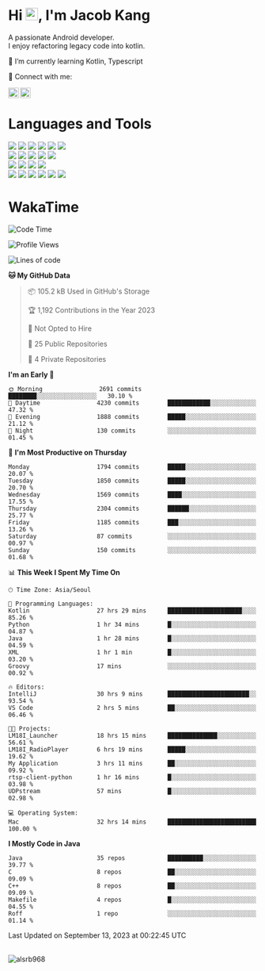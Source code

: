 # Hi <img src="https://media.giphy.com/media/hvRJCLFzcasrR4ia7z/giphy.gif" width="25px">, I'm Jacob Kang
A passionate Android developer.
</br>
I enjoy refactoring legacy code into kotlin.

🌱 I’m currently learning Kotlin, Typescript

🤝 Connect with me:

<a href="https://www.linkedin.com/in/minkyu-kang-b7477b1b2/"><img align="left" src="https://raw.githubusercontent.com/yushi1007/yushi1007/main/images/linkedin.svg" alt="Minkyu Kang | LinkedIn" width="21px"/></a>
<a href="https://www.instagram.com/_jacob_kang/"><img align="left" src="https://raw.githubusercontent.com/yushi1007/yushi1007/main/images/instagram.svg" alt="Jacob Kang | Instagram" width="21px"/></a>

</br>

# Languages and Tools

<div align="left">
<img src="https://img.shields.io/badge/java-007396?logo=java&logoColor=white"/>
<img src="https://img.shields.io/badge/kotlin-7F52FF?logo=kotlin&logoColor=white"/>
<img src="https://img.shields.io/badge/python-3776AB?logo=python&logoColor=white"/>
<img src="https://img.shields.io/badge/bash shell-4EAA25?logo=gnubash&logoColor=white"/>
<img src="https://img.shields.io/badge/c-A8B9CC?logo=c&logoColor=white"/>
<img src="https://img.shields.io/badge/c++-00599C?logo=c%2b%2b&logoColor=white"/>
</div>
<div align="left">
<img src="https://img.shields.io/badge/git-F05032?logo=git&logoColor=white"/>
<img src="https://img.shields.io/badge/github-181717?logo=github&logoColor=white"/>
<img src="https://img.shields.io/badge/mysql-4479A1?logo=mysql&logoColor=white"/>
<img src="https://img.shields.io/badge/sqlite-003B57?logo=sqlite&logoColor=white"/>
<img src="https://img.shields.io/badge/amazon AWS-232F3E?logo=amazonaws&logoColor=white"/>
</div>
<div align="left">
<img src="https://img.shields.io/badge/android-3DDC84?logo=android&logoColor=white"/>
<img src="https://img.shields.io/badge/linux-FCC624?logo=linux&logoColor=white"/>
<img src="https://img.shields.io/badge/flask-000000?logo=flask&logoColor=white"/>
<img src="https://img.shields.io/badge/arduino-00979D?logo=arduino&logoColor=white"/>
</div>
<div align="left">
<img src="https://img.shields.io/badge/slack-4A154B?logo=slack&logoColor=white"/>
<img src="https://img.shields.io/badge/notion-000000?logo=notion&logoColor=white"/>
<img src="https://img.shields.io/badge/jira-0052CC?logo=jira&logoColor=white"/>
<img src="https://img.shields.io/badge/postman-FF6C37?logo=postman&logoColor=white"/>
<img src="https://img.shields.io/badge/intellij-000000?logo=intellijidea&logoColor=white"/>
<img src="https://img.shields.io/badge/pycharm-000000?logo=pycharm&logoColor=white"/>
</div>

# WakaTime

<!--START_SECTION:waka-->
![Code Time](http://img.shields.io/badge/Code%20Time-2%2C989%20hrs%202%20mins-blue)

![Profile Views](http://img.shields.io/badge/Profile%20Views-0-blue)

![Lines of code](https://img.shields.io/badge/From%20Hello%20World%20I%27ve%20Written-5.2%20million%20lines%20of%20code-blue)

**🐱 My GitHub Data** 

> 📦 105.2 kB Used in GitHub's Storage 
 > 
> 🏆 1,192 Contributions in the Year 2023
 > 
> 🚫 Not Opted to Hire
 > 
> 📜 25 Public Repositories 
 > 
> 🔑 4 Private Repositories 
 > 
**I'm an Early 🐤** 

```text
🌞 Morning                2691 commits        ████████░░░░░░░░░░░░░░░░░   30.10 % 
🌆 Daytime                4230 commits        ████████████░░░░░░░░░░░░░   47.32 % 
🌃 Evening                1888 commits        █████░░░░░░░░░░░░░░░░░░░░   21.12 % 
🌙 Night                  130 commits         ░░░░░░░░░░░░░░░░░░░░░░░░░   01.45 % 
```
📅 **I'm Most Productive on Thursday** 

```text
Monday                   1794 commits        █████░░░░░░░░░░░░░░░░░░░░   20.07 % 
Tuesday                  1850 commits        █████░░░░░░░░░░░░░░░░░░░░   20.70 % 
Wednesday                1569 commits        ████░░░░░░░░░░░░░░░░░░░░░   17.55 % 
Thursday                 2304 commits        ██████░░░░░░░░░░░░░░░░░░░   25.77 % 
Friday                   1185 commits        ███░░░░░░░░░░░░░░░░░░░░░░   13.26 % 
Saturday                 87 commits          ░░░░░░░░░░░░░░░░░░░░░░░░░   00.97 % 
Sunday                   150 commits         ░░░░░░░░░░░░░░░░░░░░░░░░░   01.68 % 
```


📊 **This Week I Spent My Time On** 

```text
🕑︎ Time Zone: Asia/Seoul

💬 Programming Languages: 
Kotlin                   27 hrs 29 mins      █████████████████████░░░░   85.26 % 
Python                   1 hr 34 mins        █░░░░░░░░░░░░░░░░░░░░░░░░   04.87 % 
Java                     1 hr 28 mins        █░░░░░░░░░░░░░░░░░░░░░░░░   04.59 % 
XML                      1 hr 1 min          █░░░░░░░░░░░░░░░░░░░░░░░░   03.20 % 
Groovy                   17 mins             ░░░░░░░░░░░░░░░░░░░░░░░░░   00.92 % 

🔥 Editors: 
IntelliJ                 30 hrs 9 mins       ███████████████████████░░   93.54 % 
VS Code                  2 hrs 5 mins        ██░░░░░░░░░░░░░░░░░░░░░░░   06.46 % 

🐱‍💻 Projects: 
LM18I_Launcher           18 hrs 15 mins      ██████████████░░░░░░░░░░░   56.61 % 
LM18I_RadioPlayer        6 hrs 19 mins       █████░░░░░░░░░░░░░░░░░░░░   19.62 % 
My Application           3 hrs 11 mins       ██░░░░░░░░░░░░░░░░░░░░░░░   09.92 % 
rtsp-client-python       1 hr 16 mins        █░░░░░░░░░░░░░░░░░░░░░░░░   03.98 % 
UDPstream                57 mins             █░░░░░░░░░░░░░░░░░░░░░░░░   02.98 % 

💻 Operating System: 
Mac                      32 hrs 14 mins      █████████████████████████   100.00 % 
```

**I Mostly Code in Java** 

```text
Java                     35 repos            ██████████░░░░░░░░░░░░░░░   39.77 % 
C                        8 repos             ██░░░░░░░░░░░░░░░░░░░░░░░   09.09 % 
C++                      8 repos             ██░░░░░░░░░░░░░░░░░░░░░░░   09.09 % 
Makefile                 4 repos             █░░░░░░░░░░░░░░░░░░░░░░░░   04.55 % 
Roff                     1 repo              ░░░░░░░░░░░░░░░░░░░░░░░░░   01.14 % 
```




 Last Updated on September 13, 2023 at 00:22:45 UTC
<!--END_SECTION:waka-->

</br>

<div align="left">
<img align="left" src="https://github-readme-stats.vercel.app/api/top-langs?username=alsrb968&show_icons=true&locale=en&layout=compact&theme=dark" alt="alsrb968" />
</div>

